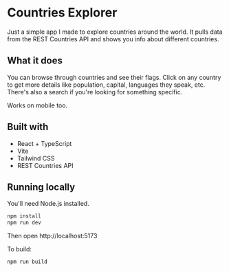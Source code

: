 # Countries Explorer

Just a simple app I made to explore countries around the world. It pulls data from the REST Countries API and shows you info about different countries.

## What it does

You can browse through countries and see their flags. Click on any country to get more details like population, capital, languages they speak, etc. There's also a search if you're looking for something specific.

Works on mobile too.

## Built with

- React + TypeScript
- Vite
- Tailwind CSS
- REST Countries API

## Running locally

You'll need Node.js installed.

```bash
npm install
npm run dev
```

Then open http://localhost:5173

To build:
```bash
npm run build
```